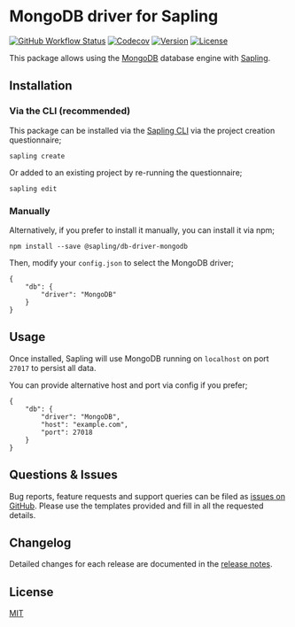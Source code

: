 # MongoDB driver for Sapling

<a href="https://github.com/saplingjs/db-driver-mongodb/actions"><img src="https://img.shields.io/github/workflow/status/saplingjs/db-driver-mongodb/CI" alt="GitHub Workflow Status"></a>
<a href="https://app.codecov.io/gh/saplingjs/db-driver-mongodb"><img src="https://img.shields.io/codecov/c/gh/saplingjs/db-driver-mongodb?token=9NU1KSRKAH" alt="Codecov"></a>
<a href="https://www.npmjs.com/package/@sapling/db-driver-mongodb"><img src="https://img.shields.io/npm/v/@sapling/db-driver-mongodb.svg?sanitize=true" alt="Version"></a>
<a href="https://github.com/saplingjs/db-driver-mongodb/blob/master/LICENSE"><img src="https://img.shields.io/npm/l/@sapling/db-driver-mongodb.svg?sanitize=true" alt="License"></a>

This package allows using the [MongoDB](https://www.mongodb.com/) database engine with [Sapling](https://github.com/saplingjs/sapling/).


## Installation

### Via the CLI (recommended)

This package can be installed via the [Sapling CLI](https://saplingjs.com/docs/#/cli) via the project creation questionnaire;

    sapling create

Or added to an existing project by re-running the questionnaire;

    sapling edit


### Manually

Alternatively, if you prefer to install it manually, you can install it via npm;

    npm install --save @sapling/db-driver-mongodb

Then, modify your `config.json` to select the MongoDB driver;

    {
        "db": {
            "driver": "MongoDB"
        }
    }


## Usage

Once installed, Sapling will use MongoDB running on `localhost` on port `27017` to persist all data.

You can provide alternative host and port via config if you prefer;

    {
        "db": {
            "driver": "MongoDB",
            "host": "example.com",
            "port": 27018
        }
    }


## Questions & Issues

Bug reports, feature requests and support queries can be filed as [issues on GitHub](https://github.com/saplingjs/db-driver-mongodb/issues).  Please use the templates provided and fill in all the requested details.


## Changelog

Detailed changes for each release are documented in the [release notes](https://github.com/saplingjs/db-driver-mongodb/releases).


## License

[MIT](https://opensource.org/licenses/MIT)
